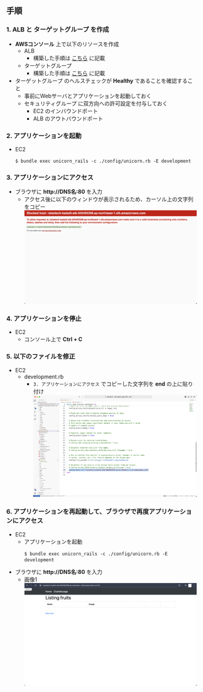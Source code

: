 ## 手順
### 1. ALB と ターゲットグループ を作成
- **AWSコンソール** 上で以下のリソースを作成
  - ALB
    - 構築した手順は [こちら](./procedure/ALB.md) に記載
  - ターゲットグループ
    - 構築した手順は [こちら](./procedure/ターゲットグループ.md) に記載
- ターゲットグループ のヘルスチェックが **Healthy** であることを確認すること
  - 事前にWebサーバとアプリケーションを起動しておく
  - セキュリティグループ に双方向への許可設定を付与しておく
    - EC2 のインバウンドポート
    - ALB のアウトバウンドポート

### 2. アプリケーションを起動
- EC2
  ```bash:title
  $ bundle exec unicorn_rails -c ./config/unicorn.rb -E development
  ```

### 3. アプリケーションにアクセス
- ブラウザに **http://DNS名:80** を入力
  - アクセス後に以下のウィンドウが表示されるため、カーソル上の文字列をコピー
  ![capture01](./img/capture01.png)

### 4. アプリケーションを停止
- EC2
  - コンソール上で **Ctrl + C**

### 5. 以下のファイルを修正
- EC2
  - development.rb
    - `3. アプリケーションにアクセス` でコピーした文字列を **end** の上に貼り付け  
    ![capture02](./img/capture02.png)

### 6. アプリケーションを再起動して、ブラウザで再度アプリケーションにアクセス
- EC2
  - アプリケーションを起動
    ```bash:title
    $ bundle exec unicorn_rails -c ./config/unicorn.rb -E development
    ```
- ブラウザに **http://DNS名:80** を入力
  - 画像1
  ![capture03](./img/capture03.png)
